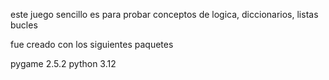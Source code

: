 este juego sencillo es para probar conceptos de logica, diccionarios, listas bucles

fue creado con los siguientes paquetes


pygame 2.5.2
python 3.12
